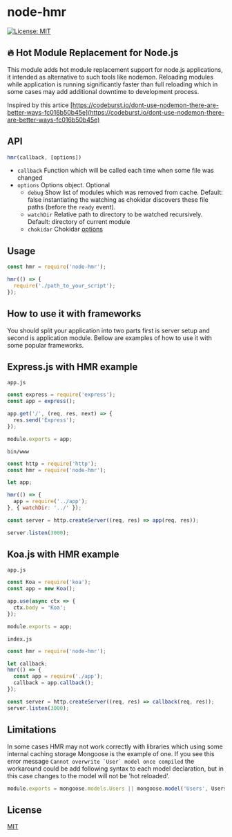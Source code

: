 # node-hmr

[![License: MIT](https://img.shields.io/badge/License-MIT-blue.svg)](https://opensource.org/licenses/MIT)

## 🔥 Hot Module Replacement for Node.js
This module adds hot module replacement support for node.js applications, it intended as alternative to such tools like nodemon. Reloading modules while application is running significantly faster than full reloading which in some cases may add additional downtime to development process.

Inspired by this artice [https://codeburst.io/dont-use-nodemon-there-are-better-ways-fc016b50b45e](https://codeburst.io/dont-use-nodemon-there-are-better-ways-fc016b50b45e)


## API
```js
hmr(callback, [options])
```

* `callback` Function which will be called each time when some file was changed
* `options` Options object. Optional
  * `debug` Show list of modules which was removed from cache. Default: false
  instantiating the watching as chokidar discovers these file paths (before the `ready` event).
  * `watchDir` Relative path to directory to be watched recursively. Default: directory of current module
  * `chokidar` Chokidar [options](https://github.com/paulmillr/chokidar#api)

## Usage
```js
const hmr = require('node-hmr');

hmr(() => {
  require('./path_to_your_script');
});
```
## How to use it with frameworks
You should split your application into two parts first is server setup and second is application module.
Bellow are examples of how to use it with some popular frameworks.

## Express.js with HMR example

`app.js`
```js
const express = require('express');
const app = express();

app.get('/', (req, res, next) => {
  res.send('Express');
});

module.exports = app;
```

`bin/www`
```js
const http = require('http');
const hmr = require('node-hmr');

let app;

hmr(() => {
  app = require('../app');
}, { watchDir: '../' });

const server = http.createServer((req, res) => app(req, res));

server.listen(3000);
```


## Koa.js with HMR example

`app.js`
```js
const Koa = require('koa');
const app = new Koa();

app.use(async ctx => {
  ctx.body = 'Koa';
});

module.exports = app;
```

`index.js`
```js
const hmr = require('node-hmr');

let callback;
hmr(() => {
  const app = require('./app');
  callback = app.callback();
});

const server = http.createServer((req, res) => callback(req, res));
server.listen(3000);
```

## Limitations
In some cases HMR may not work correctly with libraries which using some internal caching storage
Mongoose is the example of one. If you see this error message ```Cannot overwrite `User` model once compiled``` the workaround could be add following syntax to each model declaration, but in this case changes to the model will not be 'hot reloaded'.
```js
module.exports = mongoose.models.Users || mongoose.model('Users', UsersSchema);
```

## License
[MIT](LICENSE)
